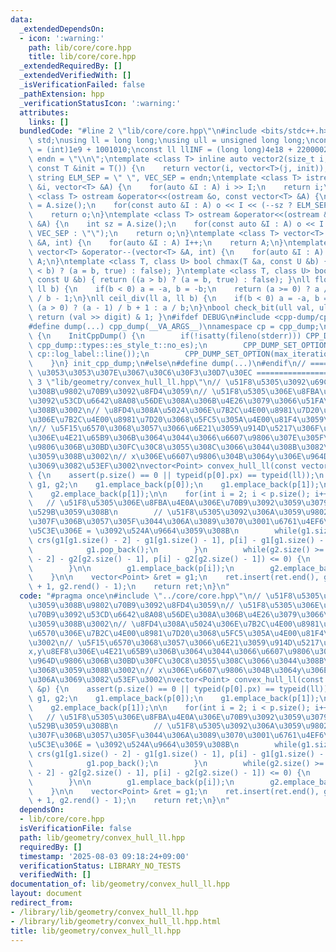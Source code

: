 ```yaml
---
data:
  _extendedDependsOn:
  - icon: ':warning:'
    path: lib/core/core.hpp
    title: lib/core/core.hpp
  _extendedRequiredBy: []
  _extendedVerifiedWith: []
  _isVerificationFailed: false
  _pathExtension: hpp
  _verificationStatusIcon: ':warning:'
  attributes:
    links: []
  bundledCode: "#line 2 \"lib/core/core.hpp\"\n#include <bits/stdc++.h>\nusing namespace\
    \ std;\nusing ll = long long;\nusing ull = unsigned long long;\nconst int INF\
    \ = (int)1e9 + 1001010;\nconst ll llINF = (long long)4e18 + 22000020;\nconst string\
    \ endn = \"\\n\";\ntemplate <class T> inline auto vector2(size_t i, size_t j,\
    \ const T &init = T()) {\n    return vector(i, vector<T>(j, init));\n}\nconst\
    \ string ELM_SEP = \" \", VEC_SEP = endn;\ntemplate <class T> istream &operator>>(istream\
    \ &i, vector<T> &A) {\n    for(auto &I : A) i >> I;\n    return i;\n}\ntemplate\
    \ <class T> ostream &operator<<(ostream &o, const vector<T> &A) {\n    int sz\
    \ = A.size();\n    for(const auto &I : A) o << I << (--sz ? ELM_SEP : \"\");\n\
    \    return o;\n}\ntemplate <class T> ostream &operator<<(ostream &o, const vector<vector<T>>\
    \ &A) {\n    int sz = A.size();\n    for(const auto &I : A) o << I << (--sz ?\
    \ VEC_SEP : \"\");\n    return o;\n}\ntemplate <class T> vector<T> &operator++(vector<T>\
    \ &A, int) {\n    for(auto &I : A) I++;\n    return A;\n}\ntemplate <class T>\
    \ vector<T> &operator--(vector<T> &A, int) {\n    for(auto &I : A) I--;\n    return\
    \ A;\n}\ntemplate <class T, class U> bool chmax(T &a, const U &b) { return ((a\
    \ < b) ? (a = b, true) : false); }\ntemplate <class T, class U> bool chmin(T &a,\
    \ const U &b) { return ((a > b) ? (a = b, true) : false); }\nll floor_div(ll a,\
    \ ll b) {\n    if(b < 0) a = -a, b = -b;\n    return (a >= 0) ? a / b : (a + 1)\
    \ / b - 1;\n}\nll ceil_div(ll a, ll b) {\n    if(b < 0) a = -a, b = -b;\n    return\
    \ (a > 0) ? (a - 1) / b + 1 : a / b;\n}\nbool check_bit(ull val, ull digit) {\
    \ return (val >> digit) & 1; }\n#ifdef DEBUG\n#include <cpp-dump/cpp-dump.hpp>\n\
    #define dump(...) cpp_dump(__VA_ARGS__)\nnamespace cp = cpp_dump;\nstruct InitCppDump\
    \ {\n    InitCppDump() {\n        if(!isatty(fileno(stderr))) CPP_DUMP_SET_OPTION(es_style,\
    \ cpp_dump::types::es_style_t::no_es);\n        CPP_DUMP_SET_OPTION(log_label_func,\
    \ cp::log_label::line());\n        CPP_DUMP_SET_OPTION(max_iteration_count, 30);\n\
    \    }\n} init_cpp_dump;\n#else\n#define dump(...)\n#endif\n// ====================\
    \ \u3053\u3053\u307E\u3067\u30C6\u30F3\u30D7\u30EC ====================\n#line\
    \ 3 \"lib/geometry/convex_hull_ll.hpp\"\n// \u51F8\u5305\u3092\u69CB\u6210\u3059\
    \u308B\u9802\u70B9\u3092\u8FD4\u3059\n// \u51F8\u5305\u306E\u8FBA\u4E0A\u306E\u70B9\
    \u3092\u53CD\u6642\u8A08\u56DE\u308A\u306B\u4E26\u3079\u3066\u51FA\u529B\u3059\
    \u308B\u3002\n// \u8FD4\u308A\u5024\u306E\u7B2C\u4E00\u8981\u7D20\u306F\u5F15\u6570\
    \u306E\u7B2C\u4E00\u8981\u7D20\u3068\u5FC5\u305A\u4E00\u81F4\u3059\u308B\u3002\
    \n// \u5F15\u6570\u3068\u3057\u3066\u6E21\u3059\u914D\u5217\u306F\u3001x,y\u8EF8\
    \u306E\u4E21\u65B9\u306B\u3064\u3044\u3066\u6607\u9806\u307E\u305F\u306F\u964D\
    \u9806\u306B\u30BD\u30FC\u30C8\u3055\u308C\u3066\u3044\u308B\u3082\u306E\u3068\
    \u3059\u308B\u3002\n// x\u306E\u6607\u9806\u304B\u3064y\u306E\u964D\u9806\u306A\
    \u3069\u3082\u53EF\u3002\nvector<Point> convex_hull_ll(const vector<Point> &p)\
    \ {\n    assert(p.size() == 0 || typeid(p[0].px) == typeid(ll));\n    vector<Point>\
    \ g1, g2;\n    g1.emplace_back(p[0]);\n    g1.emplace_back(p[1]);\n    g2.emplace_back(p[0]);\n\
    \    g2.emplace_back(p[1]);\n\n    for(int i = 2; i < p.size(); i++) {\n     \
    \   // \u51F8\u5305\u306E\u8FBA\u4E0A\u306E\u70B9\u3092\u3059\u3079\u3066\u51FA\
    \u529B\u3059\u308B\n        // \u51F8\u5305\u3092\u306A\u3059\u9802\u70B9\u306E\
    \u307F\u306B\u3057\u305F\u3044\u306A\u3089\u3070\u3001\u6761\u4EF6\u5F0F\u672B\
    \u5C3E\u306E = \u3092\u524A\u9664\u3059\u308B\n        while(g1.size() >= 2 &&\
    \ crs(g1[g1.size() - 2] - g1[g1.size() - 1], p[i] - g1[g1.size() - 1]) >= 0) {\n\
    \            g1.pop_back();\n        }\n        while(g2.size() >= 2 && crs(g2[g2.size()\
    \ - 2] - g2[g2.size() - 1], p[i] - g2[g2.size() - 1]) <= 0) {\n            g2.pop_back();\n\
    \        }\n\n        g1.emplace_back(p[i]);\n        g2.emplace_back(p[i]);\n\
    \    }\n\n    vector<Point> &ret = g1;\n    ret.insert(ret.end(), g2.rbegin()\
    \ + 1, g2.rend() - 1);\n    return ret;\n}\n"
  code: "#pragma once\n#include \"../core/core.hpp\"\n// \u51F8\u5305\u3092\u69CB\u6210\
    \u3059\u308B\u9802\u70B9\u3092\u8FD4\u3059\n// \u51F8\u5305\u306E\u8FBA\u4E0A\u306E\
    \u70B9\u3092\u53CD\u6642\u8A08\u56DE\u308A\u306B\u4E26\u3079\u3066\u51FA\u529B\
    \u3059\u308B\u3002\n// \u8FD4\u308A\u5024\u306E\u7B2C\u4E00\u8981\u7D20\u306F\u5F15\
    \u6570\u306E\u7B2C\u4E00\u8981\u7D20\u3068\u5FC5\u305A\u4E00\u81F4\u3059\u308B\
    \u3002\n// \u5F15\u6570\u3068\u3057\u3066\u6E21\u3059\u914D\u5217\u306F\u3001\
    x,y\u8EF8\u306E\u4E21\u65B9\u306B\u3064\u3044\u3066\u6607\u9806\u307E\u305F\u306F\
    \u964D\u9806\u306B\u30BD\u30FC\u30C8\u3055\u308C\u3066\u3044\u308B\u3082\u306E\
    \u3068\u3059\u308B\u3002\n// x\u306E\u6607\u9806\u304B\u3064y\u306E\u964D\u9806\
    \u306A\u3069\u3082\u53EF\u3002\nvector<Point> convex_hull_ll(const vector<Point>\
    \ &p) {\n    assert(p.size() == 0 || typeid(p[0].px) == typeid(ll));\n    vector<Point>\
    \ g1, g2;\n    g1.emplace_back(p[0]);\n    g1.emplace_back(p[1]);\n    g2.emplace_back(p[0]);\n\
    \    g2.emplace_back(p[1]);\n\n    for(int i = 2; i < p.size(); i++) {\n     \
    \   // \u51F8\u5305\u306E\u8FBA\u4E0A\u306E\u70B9\u3092\u3059\u3079\u3066\u51FA\
    \u529B\u3059\u308B\n        // \u51F8\u5305\u3092\u306A\u3059\u9802\u70B9\u306E\
    \u307F\u306B\u3057\u305F\u3044\u306A\u3089\u3070\u3001\u6761\u4EF6\u5F0F\u672B\
    \u5C3E\u306E = \u3092\u524A\u9664\u3059\u308B\n        while(g1.size() >= 2 &&\
    \ crs(g1[g1.size() - 2] - g1[g1.size() - 1], p[i] - g1[g1.size() - 1]) >= 0) {\n\
    \            g1.pop_back();\n        }\n        while(g2.size() >= 2 && crs(g2[g2.size()\
    \ - 2] - g2[g2.size() - 1], p[i] - g2[g2.size() - 1]) <= 0) {\n            g2.pop_back();\n\
    \        }\n\n        g1.emplace_back(p[i]);\n        g2.emplace_back(p[i]);\n\
    \    }\n\n    vector<Point> &ret = g1;\n    ret.insert(ret.end(), g2.rbegin()\
    \ + 1, g2.rend() - 1);\n    return ret;\n}\n"
  dependsOn:
  - lib/core/core.hpp
  isVerificationFile: false
  path: lib/geometry/convex_hull_ll.hpp
  requiredBy: []
  timestamp: '2025-08-03 09:18:24+09:00'
  verificationStatus: LIBRARY_NO_TESTS
  verifiedWith: []
documentation_of: lib/geometry/convex_hull_ll.hpp
layout: document
redirect_from:
- /library/lib/geometry/convex_hull_ll.hpp
- /library/lib/geometry/convex_hull_ll.hpp.html
title: lib/geometry/convex_hull_ll.hpp
---
```

